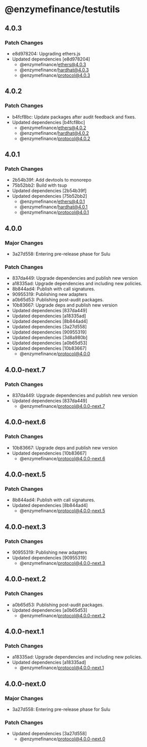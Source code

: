 # @enzymefinance/testutils

## 4.0.3

### Patch Changes

- e8d978204: Upgrading ethers.js
- Updated dependencies [e8d978204]
  - @enzymefinance/ethers@4.0.3
  - @enzymefinance/hardhat@4.0.3
  - @enzymefinance/protocol@4.0.3

## 4.0.2

### Patch Changes

- b4fcf8bc: Update packages after audit feedback and fixes.
- Updated dependencies [b4fcf8bc]
  - @enzymefinance/ethers@4.0.2
  - @enzymefinance/hardhat@4.0.2
  - @enzymefinance/protocol@4.0.2

## 4.0.1

### Patch Changes

- 2b54b39f: Add devtools to monorepo
- 75b52bb2: Build with tsup
- Updated dependencies [2b54b39f]
- Updated dependencies [75b52bb2]
  - @enzymefinance/ethers@4.0.1
  - @enzymefinance/hardhat@4.0.1
  - @enzymefinance/protocol@4.0.1

## 4.0.0

### Major Changes

- 3a27d558: Entering pre-release phase for Sulu

### Patch Changes

- 837da449: Upgrade dependencies and publish new version
- a18335ad: Upgrade dependencies and including new policies.
- 8b844ad4: Publish with call signatures.
- 90955319: Publishing new adapters
- a0b65d53: Publishing post-audit packages.
- 10b83667: Upgrade deps and publish new version
- Updated dependencies [837da449]
- Updated dependencies [a18335ad]
- Updated dependencies [8b844ad4]
- Updated dependencies [3a27d558]
- Updated dependencies [90955319]
- Updated dependencies [3d8a980b]
- Updated dependencies [a0b65d53]
- Updated dependencies [10b83667]
  - @enzymefinance/protocol@4.0.0

## 4.0.0-next.7

### Patch Changes

- 837da449: Upgrade dependencies and publish new version
- Updated dependencies [837da449]
  - @enzymefinance/protocol@4.0.0-next.7

## 4.0.0-next.6

### Patch Changes

- 10b83667: Upgrade deps and publish new version
- Updated dependencies [10b83667]
  - @enzymefinance/protocol@4.0.0-next.6

## 4.0.0-next.5

### Patch Changes

- 8b844ad4: Publish with call signatures.
- Updated dependencies [8b844ad4]
  - @enzymefinance/protocol@4.0.0-next.5

## 4.0.0-next.3

### Patch Changes

- 90955319: Publishing new adapters
- Updated dependencies [90955319]
  - @enzymefinance/protocol@4.0.0-next.3

## 4.0.0-next.2

### Patch Changes

- a0b65d53: Publishing post-audit packages.
- Updated dependencies [a0b65d53]
  - @enzymefinance/protocol@4.0.0-next.2

## 4.0.0-next.1

### Patch Changes

- a18335ad: Upgrade dependencies and including new policies.
- Updated dependencies [a18335ad]
  - @enzymefinance/protocol@4.0.0-next.1

## 4.0.0-next.0

### Major Changes

- 3a27d558: Entering pre-release phase for Sulu

### Patch Changes

- Updated dependencies [3a27d558]
  - @enzymefinance/protocol@4.0.0-next.0
